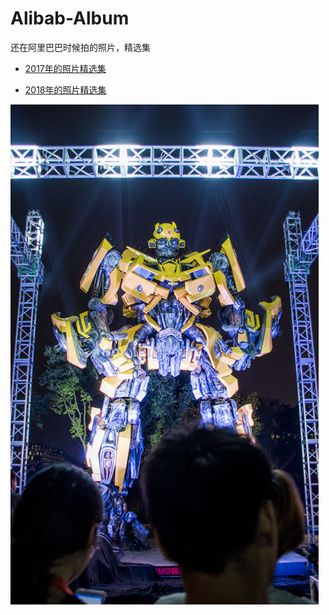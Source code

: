 # Alibab-Album
 还在阿里巴巴时候拍的照片，精选集

- [2017年的照片精选集](./2017/)

- [2018年的照片精选集](./2018/)

![](./2016//800/DSC_3844.jpg)
